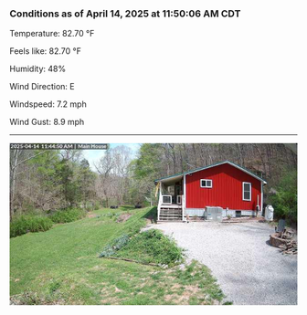 ### Conditions as of April 14, 2025 at 11:50:06 AM CDT 

Temperature: 82.70 &deg;F

Feels like: 82.70 &deg;F

Humidity: 48%

Wind Direction: E

Windspeed: 7.2 mph

Wind Gust: 8.9 mph

---

<img src="./images/latest.jpeg"/>

